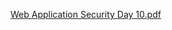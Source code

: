 [Web Application Security Day 10.pdf](https://github.com/fengsujie/Web-Application-Security-Day-10/files/9485079/Web.Application.Security.Day.10.pdf)
